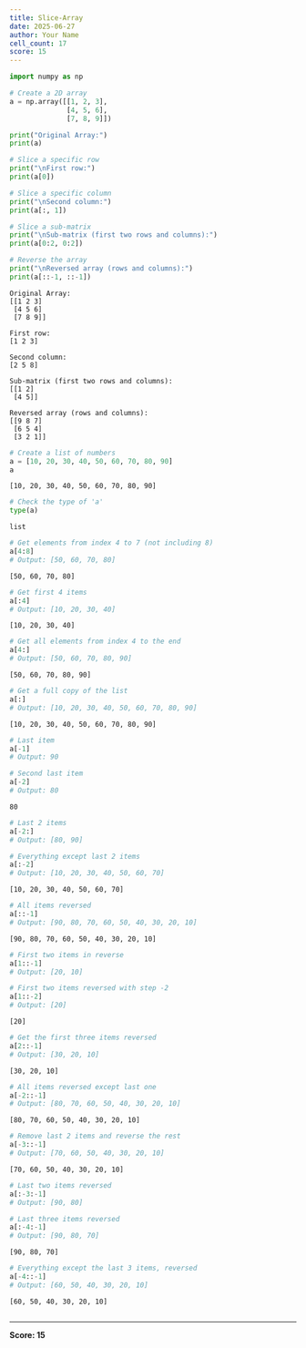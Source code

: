 ```yaml
---
title: Slice-Array
date: 2025-06-27
author: Your Name
cell_count: 17
score: 15
---
```


```python
import numpy as np

# Create a 2D array
a = np.array([[1, 2, 3],
              [4, 5, 6],
              [7, 8, 9]])

print("Original Array:")
print(a)

# Slice a specific row
print("\nFirst row:")
print(a[0])

# Slice a specific column
print("\nSecond column:")
print(a[:, 1])

# Slice a sub-matrix
print("\nSub-matrix (first two rows and columns):")
print(a[0:2, 0:2])

# Reverse the array
print("\nReversed array (rows and columns):")
print(a[::-1, ::-1])

```

    Original Array:
    [[1 2 3]
     [4 5 6]
     [7 8 9]]
    
    First row:
    [1 2 3]
    
    Second column:
    [2 5 8]
    
    Sub-matrix (first two rows and columns):
    [[1 2]
     [4 5]]
    
    Reversed array (rows and columns):
    [[9 8 7]
     [6 5 4]
     [3 2 1]]
    


```python
# Create a list of numbers
a = [10, 20, 30, 40, 50, 60, 70, 80, 90]
a
```




    [10, 20, 30, 40, 50, 60, 70, 80, 90]




```python
# Check the type of 'a'
type(a)

```




    list




```python
# Get elements from index 4 to 7 (not including 8)
a[4:8]
# Output: [50, 60, 70, 80]

```




    [50, 60, 70, 80]




```python
# Get first 4 items
a[:4]
# Output: [10, 20, 30, 40]

```




    [10, 20, 30, 40]




```python
# Get all elements from index 4 to the end
a[4:]
# Output: [50, 60, 70, 80, 90]

```




    [50, 60, 70, 80, 90]




```python
# Get a full copy of the list
a[:]
# Output: [10, 20, 30, 40, 50, 60, 70, 80, 90]

```




    [10, 20, 30, 40, 50, 60, 70, 80, 90]




```python
# Last item
a[-1]
# Output: 90

# Second last item
a[-2]
# Output: 80

```




    80




```python
# Last 2 items
a[-2:]
# Output: [80, 90]

# Everything except last 2 items
a[:-2]
# Output: [10, 20, 30, 40, 50, 60, 70]

```




    [10, 20, 30, 40, 50, 60, 70]




```python
# All items reversed
a[::-1]
# Output: [90, 80, 70, 60, 50, 40, 30, 20, 10]

```




    [90, 80, 70, 60, 50, 40, 30, 20, 10]




```python
# First two items in reverse
a[1::-1]
# Output: [20, 10]

# First two items reversed with step -2
a[1::-2]
# Output: [20]

```




    [20]




```python
# Get the first three items reversed
a[2::-1]
# Output: [30, 20, 10]

```




    [30, 20, 10]




```python
# All items reversed except last one
a[-2::-1]
# Output: [80, 70, 60, 50, 40, 30, 20, 10]

```




    [80, 70, 60, 50, 40, 30, 20, 10]




```python
# Remove last 2 items and reverse the rest
a[-3::-1]
# Output: [70, 60, 50, 40, 30, 20, 10]

```




    [70, 60, 50, 40, 30, 20, 10]




```python
# Last two items reversed
a[:-3:-1]
# Output: [90, 80]

# Last three items reversed
a[:-4:-1]
# Output: [90, 80, 70]

```




    [90, 80, 70]




```python
# Everything except the last 3 items, reversed
a[-4::-1]
# Output: [60, 50, 40, 30, 20, 10]

```




    [60, 50, 40, 30, 20, 10]




```python

```


---
**Score: 15**